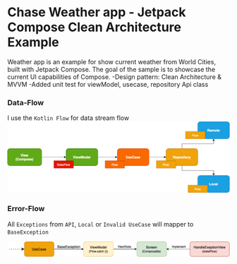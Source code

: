 # Chase Weather app - Jetpack Compose Clean Architecture Example

Weather app is an example for show current weather from World Cities, built with Jetpack Compose.
The goal of the sample is to showcase the current UI capabilities of Compose.
-Design pattern: Clean Architecture & MVVM
-Added unit test for viewModel, usecase, repository Api class

### Data-Flow

I use the `Kotlin Flow` for data stream flow
![Structure](images/data-flow.jpg "Data flow")

### Error-Flow

All `Exceptions` from `API`, `Local` or `Invalid UseCase` will mapper to `BaseException`

![Exception handler](images/error-flow.jpg "Error Flow")